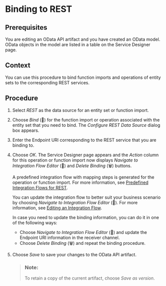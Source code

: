 <!-- loioe0103db1c7214156bd0612850bafa36d -->

<link rel="stylesheet" type="text/css" href="../css/sap-icons.css"/>

# Binding to REST



## Prerequisites

You are editing an OData API artifact and you have created an OData model. OData objects in the model are listed in a table on the Service Designer page.



## Context

You can use this procedure to bind function imports and operations of entity sets to the corresponding REST services.



## Procedure

1.  Select *REST* as the data source for an entity set or function import.

2.  Choose *Bind* \(:link:\) for the function import or operation associated with the entity set that you need to bind. The *Configure REST Data Source* dialog box appears.

3.  Enter the Endpoint URI corresponding to the REST service that you are binding to.

4.  Choose *OK*. The Service Designer page appears and the *Action* column for this operation or function import now displays *Navigate to Integration Flow Editor* \(<span class="SAP-icons"></span>\) and *Delete Binding* \(:wastebasket:\) buttons.

    A predefined integration flow with mapping steps is generated for the operation or function import. For more information, see [Predefined Integration Flows for REST](predefined-integration-flows-for-rest-f86d30e.md).

    You can update the integration flow to better suit your business scenario by choosing *Navigate to Integration Flow Editor* \(<span class="SAP-icons"></span>\). For more information, see [Editing an Integration Flow](editing-an-integration-flow-ccd062a.md).

    In case you need to update the binding information, you can do it in one of the following ways:

    -   Choose *Navigate to Integration Flow Editor* \(<span class="SAP-icons"></span>\) and update the Endpoint URI information in the receiver channel.
    -   Choose *Delete Binding* \(:wastebasket:\) and repeat the binding procedure.

5.  Choose *Save* to save your changes to the OData API artifact.

    > ### Note:  
    > To retain a copy of the current artifact, choose *Save as version*.



